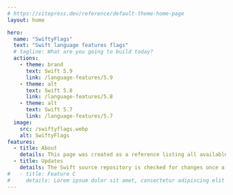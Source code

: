 ```yaml
---
# https://vitepress.dev/reference/default-theme-home-page
layout: home

hero:
  name: "SwiftyFlags"
  text: "Swift language features flags"
  # tagline: What are you going to build today?
  actions:
    - theme: brand
      text: Swift 5.9
      link: /language-features/5.9
    - theme: alt
      text: Swift 5.8
      link: /language-features/5.8
    - theme: alt
      text: Swift 5.7
      link: /language-features/5.7
  image:
    src: /swiftyflags.webp
    alt: SwiftyFlags
features:
  - title: About
    details: This page was created as a reference listing all available compiler flags for upcoming and experimental features. Stable features are also listed per toolchain version.
  - title: Updates
    details: The Swift source repository is checked for changes once a day.
#   - title: Feature C
#     details: Lorem ipsum dolor sit amet, consectetur adipiscing elit
---
```


<style>
:root {
  --vp-home-hero-name-color: transparent;
  --vp-home-hero-name-background: -webkit-linear-gradient(120deg, #bd34fe 30%, #41d1ff);

  --vp-home-hero-image-background-image: linear-gradient(-45deg, #bd34fe 50%, #47caff 50%);
  --vp-home-hero-image-filter: blur(44px);
}

@media (min-width: 640px) {
  :root {
    --vp-home-hero-image-filter: blur(56px);
  }
}

@media (min-width: 960px) {
  :root {
    --vp-home-hero-image-filter: blur(68px);
  }
}
</style>
